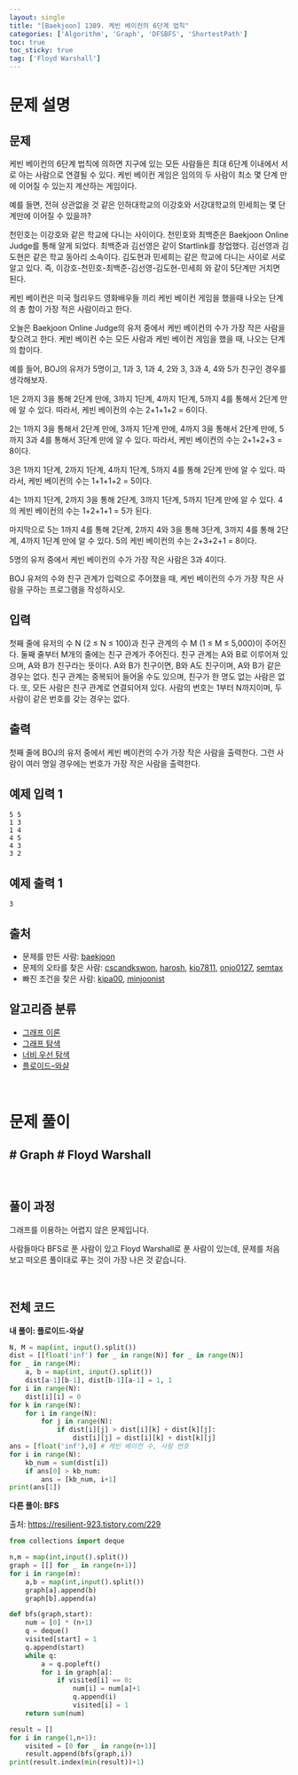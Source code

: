 ```yaml
---
layout: single
title: "[Baekjoon] 1389. 케빈 베이컨의 6단계 법칙"
categories: ['Algorithm', 'Graph', 'DFSBFS', 'ShortestPath']
toc: true
toc_sticky: true
tag: ['Floyd Warshall']
---
```


# 문제 설명

## 문제

케빈 베이컨의 6단계 법칙에 의하면 지구에 있는 모든 사람들은 최대 6단계 이내에서 서로 아는 사람으로 연결될 수 있다. 케빈 베이컨 게임은 임의의 두 사람이 최소 몇 단계 만에 이어질 수 있는지 계산하는 게임이다.

예를 들면, 전혀 상관없을 것 같은 인하대학교의 이강호와 서강대학교의 민세희는 몇 단계만에 이어질 수 있을까?

천민호는 이강호와 같은 학교에 다니는 사이이다. 천민호와 최백준은 Baekjoon Online Judge를 통해 알게 되었다. 최백준과 김선영은 같이 Startlink를 창업했다. 김선영과 김도현은 같은 학교 동아리 소속이다. 김도현과 민세희는 같은 학교에 다니는 사이로 서로 알고 있다. 즉, 이강호-천민호-최백준-김선영-김도현-민세희 와 같이 5단계만 거치면 된다.

케빈 베이컨은 미국 헐리우드 영화배우들 끼리 케빈 베이컨 게임을 했을때 나오는 단계의 총 합이 가장 적은 사람이라고 한다.

오늘은 Baekjoon Online Judge의 유저 중에서 케빈 베이컨의 수가 가장 작은 사람을 찾으려고 한다. 케빈 베이컨 수는 모든 사람과 케빈 베이컨 게임을 했을 때, 나오는 단계의 합이다.

예를 들어, BOJ의 유저가 5명이고, 1과 3, 1과 4, 2와 3, 3과 4, 4와 5가 친구인 경우를 생각해보자.

1은 2까지 3을 통해 2단계 만에, 3까지 1단계, 4까지 1단계, 5까지 4를 통해서 2단계 만에 알 수 있다. 따라서, 케빈 베이컨의 수는 2+1+1+2 = 6이다.

2는 1까지 3을 통해서 2단계 만에, 3까지 1단계 만에, 4까지 3을 통해서 2단계 만에, 5까지 3과 4를 통해서 3단계 만에 알 수 있다. 따라서, 케빈 베이컨의 수는 2+1+2+3 = 8이다.

3은 1까지 1단계, 2까지 1단계, 4까지 1단계, 5까지 4를 통해 2단계 만에 알 수 있다. 따라서, 케빈 베이컨의 수는 1+1+1+2 = 5이다.

4는 1까지 1단계, 2까지 3을 통해 2단계, 3까지 1단계, 5까지 1단계 만에 알 수 있다. 4의 케빈 베이컨의 수는 1+2+1+1 = 5가 된다.

마지막으로 5는 1까지 4를 통해 2단계, 2까지 4와 3을 통해 3단계, 3까지 4를 통해 2단계, 4까지 1단계 만에 알 수 있다. 5의 케빈 베이컨의 수는 2+3+2+1 = 8이다.

5명의 유저 중에서 케빈 베이컨의 수가 가장 작은 사람은 3과 4이다.

BOJ 유저의 수와 친구 관계가 입력으로 주어졌을 때, 케빈 베이컨의 수가 가장 작은 사람을 구하는 프로그램을 작성하시오.

## 입력

첫째 줄에 유저의 수 N (2 ≤ N ≤ 100)과 친구 관계의 수 M (1 ≤ M ≤ 5,000)이 주어진다. 둘째 줄부터 M개의 줄에는 친구 관계가 주어진다. 친구 관계는 A와 B로 이루어져 있으며, A와 B가 친구라는 뜻이다. A와 B가 친구이면, B와 A도 친구이며, A와 B가 같은 경우는 없다. 친구 관계는 중복되어 들어올 수도 있으며, 친구가 한 명도 없는 사람은 없다. 또, 모든 사람은 친구 관계로 연결되어져 있다. 사람의 번호는 1부터 N까지이며, 두 사람이 같은 번호를 갖는 경우는 없다.

## 출력

첫째 줄에 BOJ의 유저 중에서 케빈 베이컨의 수가 가장 작은 사람을 출력한다. 그런 사람이 여러 명일 경우에는 번호가 가장 작은 사람을 출력한다.

## 예제 입력 1 

```
5 5
1 3
1 4
4 5
4 3
3 2
```

## 예제 출력 1 

```
3
```

## 출처

- 문제를 만든 사람: [baekjoon](https://www.acmicpc.net/user/baekjoon)
- 문제의 오타를 찾은 사람: [cscandkswon](https://www.acmicpc.net/user/cscandkswon), [harosh](https://www.acmicpc.net/user/harosh), [kjo7811](https://www.acmicpc.net/user/kjo7811), [onjo0127](https://www.acmicpc.net/user/onjo0127), [semtax](https://www.acmicpc.net/user/semtax)
- 빠진 조건을 찾은 사람: [kipa00](https://www.acmicpc.net/user/kipa00), [minjoonist](https://www.acmicpc.net/user/minjoonist)

## 알고리즘 분류

- [그래프 이론](https://www.acmicpc.net/problem/tag/7)
- [그래프 탐색](https://www.acmicpc.net/problem/tag/11)
- [너비 우선 탐색](https://www.acmicpc.net/problem/tag/126)
- [플로이드–와샬](https://www.acmicpc.net/problem/tag/31)

<br>

# 문제 풀이

## \# Graph \# Floyd Warshall

<br>

## 풀이 과정

그래프를 이용하는 어렵지 않은 문제입니다. 

사람들마다 BFS로 푼 사람이 있고 Floyd Warshall로 푼 사람이 있는데, 문제를 처음 보고 떠오른 풀이대로 푸는 것이 가장 나은 것 같습니다. 

<br>

## 전체 코드

**내 풀이: 플로이드-와샬**

```python
N, M = map(int, input().split())
dist = [[float('inf') for _ in range(N)] for _ in range(N)]
for _ in range(M):
    a, b = map(int, input().split())
    dist[a-1][b-1], dist[b-1][a-1] = 1, 1
for i in range(N):
    dist[i][i] = 0
for k in range(N):
    for i in range(N):
        for j in range(N):
            if dist[i][j] > dist[i][k] + dist[k][j]:
                dist[i][j] = dist[i][k] + dist[k][j]
ans = [float('inf'),0] # 케빈 베이컨 수, 사람 번호
for i in range(N):
    kb_num = sum(dist[i])
    if ans[0] > kb_num:
        ans = [kb_num, i+1]
print(ans[1])
```

**다른 풀이: BFS**

출처: https://resilient-923.tistory.com/229 

```python
from collections import deque

n,m = map(int,input().split())
graph = [[] for _ in range(n+1)]
for i in range(m):
    a,b = map(int,input().split())
    graph[a].append(b)
    graph[b].append(a)

def bfs(graph,start):
    num = [0] * (n+1)
    q = deque()
    visited[start] = 1
    q.append(start)
    while q:
        a = q.popleft()
        for i in graph[a]:
            if visited[i] == 0:
                num[i] = num[a]+1
                q.append(i)
                visited[i] = 1
    return sum(num)

result = []
for i in range(1,n+1):
    visited = [0 for _ in range(n+1)]
    result.append(bfs(graph,i))
print(result.index(min(result))+1)
```





